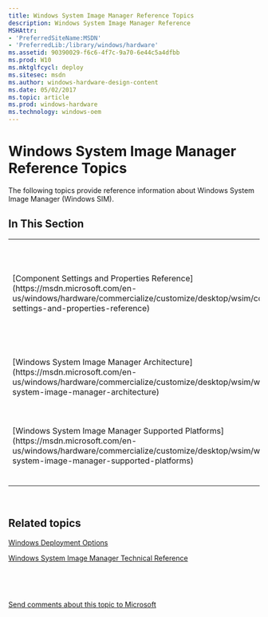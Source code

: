 ```yaml
---
title: Windows System Image Manager Reference Topics
description: Windows System Image Manager Reference
MSHAttr:
- 'PreferredSiteName:MSDN'
- 'PreferredLib:/library/windows/hardware'
ms.assetid: 90390029-f6c6-4f7c-9a70-6e44c5a4dfbb
ms.prod: W10
ms.mktglfcycl: deploy
ms.sitesec: msdn
ms.author: windows-hardware-design-content
ms.date: 05/02/2017
ms.topic: article
ms.prod: windows-hardware
ms.technology: windows-oem
---
```


# Windows System Image Manager Reference Topics


The following topics provide reference information about Windows System Image Manager (Windows SIM).

## In This Section


<table>
<colgroup>
<col width="50%" />
<col width="50%" />
</colgroup>
<tbody>
<tr class="odd">
<td><p>[Component Settings and Properties Reference](https://msdn.microsoft.com/en-us/windows/hardware/commercialize/customize/desktop/wsim/component-settings-and-properties-reference)</p></td>
<td><p>Describes the structure of answer files, along with the attributes and elements that components and settings use.</p></td>
</tr>
<tr class="even">
<td><p>[Windows System Image Manager Architecture](https://msdn.microsoft.com/en-us/windows/hardware/commercialize/customize/desktop/wsim/windows-system-image-manager-architecture)</p></td>
<td><p>Describes how Windows SIM works.</p></td>
</tr>
<tr class="odd">
<td><p>[Windows System Image Manager Supported Platforms](https://msdn.microsoft.com/en-us/windows/hardware/commercialize/customize/desktop/wsim/windows-system-image-manager-supported-platforms)</p></td>
<td><p>Lists the supported platforms where you can install Windows SIM.</p></td>
</tr>
</tbody>
</table>

 

## Related topics


[Windows Deployment Options](http://go.microsoft.com/fwlink/?LinkId=214574)

[Windows System Image Manager Technical Reference](windows-system-image-manager-technical-reference.md)

 

 

[Send comments about this topic to Microsoft](mailto:wsddocfb@microsoft.com?subject=Documentation%20feedback%20%5Bp_wsim\p_wsim%5D:%20Windows%20System%20Image%20Manager%20Reference%20%20RELEASE:%20%2810/17/2016%29&body=%0A%0APRIVACY%20STATEMENT%0A%0AWe%20use%20your%20feedback%20to%20improve%20the%20documentation.%20We%20don't%20use%20your%20email%20address%20for%20any%20other%20purpose,%20and%20we'll%20remove%20your%20email%20address%20from%20our%20system%20after%20the%20issue%20that%20you're%20reporting%20is%20fixed.%20While%20we're%20working%20to%20fix%20this%20issue,%20we%20might%20send%20you%20an%20email%20message%20to%20ask%20for%20more%20info.%20Later,%20we%20might%20also%20send%20you%20an%20email%20message%20to%20let%20you%20know%20that%20we've%20addressed%20your%20feedback.%0A%0AFor%20more%20info%20about%20Microsoft's%20privacy%20policy,%20see%20http://privacy.microsoft.com/en-us/default.aspx. "Send comments about this topic to Microsoft")





